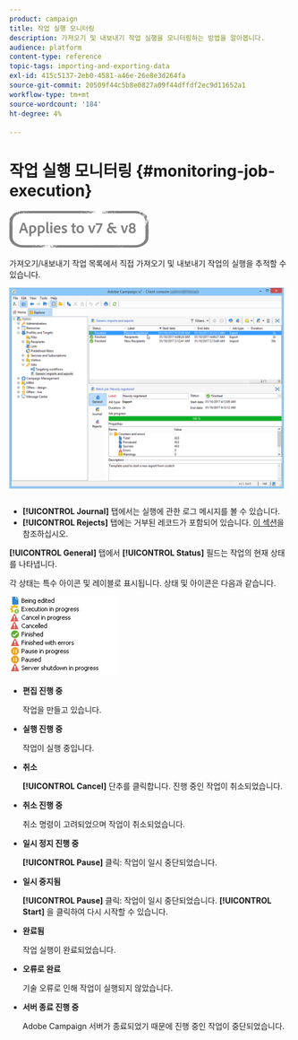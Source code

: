 ```yaml
---
product: campaign
title: 작업 실행 모니터링
description: 가져오기 및 내보내기 작업 실행을 모니터링하는 방법을 알아봅니다.
audience: platform
content-type: reference
topic-tags: importing-and-exporting-data
exl-id: 415c5137-2eb0-4581-a46e-26e8e3d264fa
source-git-commit: 20509f44c5b8e0827a09f44dffdf2ec9d11652a1
workflow-type: tm+mt
source-wordcount: '184'
ht-degree: 4%

---
```


# 작업 실행 모니터링 {#monitoring-job-execution}

![](../../assets/common.svg)

가져오기/내보내기 작업 목록에서 직접 가져오기 및 내보내기 작업의 실행을 추적할 수 있습니다.

![](assets/s_ncs_user_export_list_and_details.png)

* **[!UICONTROL Journal]** 탭에서는 실행에 관한 로그 메시지를 볼 수 있습니다.
* **[!UICONTROL Rejects]** 탭에는 거부된 레코드가 포함되어 있습니다. [이 섹션](../../platform/using/executing-import-jobs.md#behavior-in-the-event-of-an-error)을 참조하십시오.

**[!UICONTROL General]** 탭에서 **[!UICONTROL Status]** 필드는 작업의 현재 상태를 나타냅니다.

각 상태는 특수 아이콘 및 레이블로 표시됩니다. 상태 및 아이콘은 다음과 같습니다.

![](assets/s_ncs_user_export_status.png)

* **편집 진행 중**

   작업을 만들고 있습니다.

* **실행 진행 중**

   작업이 실행 중입니다.

* **취소**

   **[!UICONTROL Cancel]** 단추를 클릭합니다. 진행 중인 작업이 취소되었습니다.

* **취소 진행 중**

   취소 명령이 고려되었으며 작업이 취소되었습니다.

* **일시 정지 진행 중**

   **[!UICONTROL Pause]** 클릭: 작업이 일시 중단되었습니다.

* **일시 중지됨**

   **[!UICONTROL Pause]** 클릭: 작업이 일시 중단되었습니다. **[!UICONTROL Start]** 을 클릭하여 다시 시작할 수 있습니다.

* **완료됨**

   작업 실행이 완료되었습니다.

* **오류로 완료**

   기술 오류로 인해 작업이 실행되지 않았습니다.

* **서버 종료 진행 중**

   Adobe Campaign 서버가 종료되었기 때문에 진행 중인 작업이 중단되었습니다.
